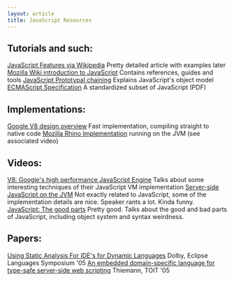 ```yaml
---
layout: article
title: JavaScript Resources
---
```


## Tutorials and such:
[JavaScript Features via Wikipedia](http://en.wikipedia.org/wiki/Javascript#Features) Pretty detailed article with examples later
[Mozilla Wiki introduction to JavaScript](https://developer.mozilla.org/en/JavaScript) Contains references, guides and tools
[JavaScript Prototypal chaining](http://yoan.dosimple.ch/blog/2009/04/11/) Explains JavaScript's object model
[ECMAScript Specification](http://www.ecma-international.org/publications/files/drafts/tc39-2009-025.pdf) A standardized subset of JavaScript (PDF)


## Implementations:
[Google V8 design overview](http://code.google.com/apis/v8/design.html) Fast implementation, compiling straight to native code
[Mozilla Rhino Implementation](https://developer.mozilla.org/en/Rhino_documentation) running on the JVM (see associated video)

## Videos:
[V8: Google's high performance JavaScript Engine](http://code.google.com/events/io/sessions/V8BuildingHighPerfJavascriptEngine.html) Talks about some interesting techniques of their JavaScript VM implementation
[Server-side JavaScript on the JVM](http://sites.google.com/site/io/server-side-javascript-on-the-java-virtual-machine) Not exactly related to JavaScript, some of the implementation details are nice. Speaker rants a lot. Kinda funny.
[JavaScript: The good parts](http://www.youtube.com/watch?v=hQVTIJBZook) Pretty good. Talks about the good and bad parts of JavaScript, including object system and syntax weirdness.



## Papers:
[Using Static Analysis For IDE's for Dynamic Languages](http://www.eclipse.org/org/langsymp/JulianDolby_paper.pdf) Dolby, Eclipse Languages Symposium '05
[An embedded domain-specific language for type-safe server-side web scripting](http://portal.acm.org/citation.cfm?id=1052934.1052935&coll=ACM&dl=ACM&CFID=41048027&CFTOKEN=15392523) Thiemann, TOIT '05







